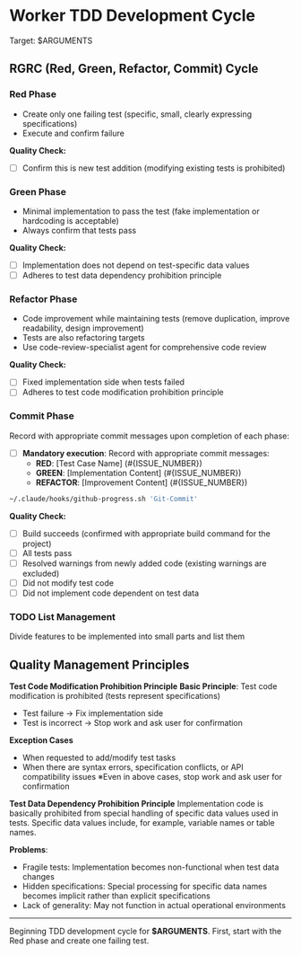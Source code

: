 # Worker TDD Development Cycle

Target: $ARGUMENTS

## RGRC (Red, Green, Refactor, Commit) Cycle

### Red Phase
- Create only one failing test (specific, small, clearly expressing specifications)
- Execute and confirm failure

**Quality Check:**
- [ ] Confirm this is new test addition (modifying existing tests is prohibited)

### Green Phase
- Minimal implementation to pass the test (fake implementation or hardcoding is acceptable)
- Always confirm that tests pass

**Quality Check:**
- [ ] Implementation does not depend on test-specific data values
- [ ] Adheres to test data dependency prohibition principle

### Refactor Phase
- Code improvement while maintaining tests (remove duplication, improve readability, design improvement)
- Tests are also refactoring targets
- Use code-review-specialist agent for comprehensive code review

**Quality Check:**
- [ ] Fixed implementation side when tests failed
- [ ] Adheres to test code modification prohibition principle

### Commit Phase
Record with appropriate commit messages upon completion of each phase:
- [ ] **Mandatory execution**: Record with appropriate commit messages:
  - **RED**: [Test Case Name] (#{ISSUE_NUMBER})
  - **GREEN**: [Implementation Content] (#{ISSUE_NUMBER})
  - **REFACTOR**: [Improvement Content] (#{ISSUE_NUMBER})

```bash
~/.claude/hooks/github-progress.sh 'Git-Commit'
```

**Quality Check:**
- [ ] Build succeeds (confirmed with appropriate build command for the project)
- [ ] All tests pass
- [ ] Resolved warnings from newly added code (existing warnings are excluded)
- [ ] Did not modify test code
- [ ] Did not implement code dependent on test data

### TODO List Management
Divide features to be implemented into small parts and list them

## Quality Management Principles

**Test Code Modification Prohibition Principle**
**Basic Principle**: Test code modification is prohibited (tests represent specifications)

- Test failure → Fix implementation side
- Test is incorrect → Stop work and ask user for confirmation

**Exception Cases**
- When requested to add/modify test tasks
- When there are syntax errors, specification conflicts, or API compatibility issues
※Even in above cases, stop work and ask user for confirmation

**Test Data Dependency Prohibition Principle**
Implementation code is basically prohibited from special handling of specific data values used in tests.
Specific data values include, for example, variable names or table names.

**Problems**:
- Fragile tests: Implementation becomes non-functional when test data changes
- Hidden specifications: Special processing for specific data names becomes implicit rather than explicit specifications
- Lack of generality: May not function in actual operational environments

---

Beginning TDD development cycle for **$ARGUMENTS**.
First, start with the Red phase and create one failing test.